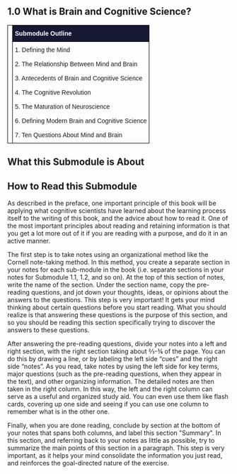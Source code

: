 ## 1.0 What is Brain and Cognitive Science?

<style type="text/css">
.submodule_toc  {border: none;}
.submodule_toc td{font-family:Arial, sans-serif;font-size:14px;padding:10px 5px;border-style:solid;border-width:1px;overflow:hidden;word-break:normal;border-color:black;}
.submodule_toc th{font-family:Arial, sans-serif;font-size:14px;font-weight:normal;padding:10px 5px;border-style:solid;border-width:1px;overflow:hidden;word-break:normal;border-color:black;}
.submodule_toc .tg-b8m3{background-color:#171933;color:#ffffff;border-color:#000000;text-align:left;vertical-align:top}
.submodule_toc .tg-73oq{border-color:#000000;text-align:left;vertical-align:top}
.submodule_toc .tg-0pky{border-color:inherit;text-align:left;vertical-align:top}
.submodule_toc .tg-cf4j{background-color:#171933;color:#ffffff;border-color:#171933;text-align:left;vertical-align:top}
.submodule_toc .tg-0lax{text-align:left;vertical-align:top}
</style>

<table class="submodule_toc" cellspacing="0" cellpadding="0" border="0'>
  <tr>
    <th class="tg-73oq" rowspan="2"></th>
    <th class="tg-73oq" rowspan="2"></th>
    <th class="tg-b8m3" colspan="3"><span style="font-weight:bold">Submodule Outline</span><br></th>
  </tr>
  <tr>
    <td class="tg-73oq" colspan="3">
        1. Defining the Mind<br><br>
        2. The Relationship Between Mind and Brain<br><br>
        3. Antecedents of Brain and Cognitive Science<br><br>
        4. The Cognitive Revolution<br><br>
        5. The Maturation of Neuroscience<br><br>
        6. Defining Modern Brain and Cognitive Science<br><br>
        7. Ten Questions About Mind and Brain<br>
    </td>
  </tr>
</table>

## What this Submodule is About


## How to Read this Submodule

As described in the preface, one important principle of this book will be applying what cognitive scientists have 
learned about the learning process itself to the writing of this book, and the advice about how to read it. One of the 
most important principles about reading and retaining information is that you get a lot more out of it if you are 
reading with a purpose, and do it in an active manner.

The first step is to take notes using an organizational method like the Cornell note-taking method. In this method, 
you create a separate section in your notes for each sub-module in the book (i.e. separate sections in your notes for 
Submodule 1.1, 1.2, and so on). At the top of this section of notes, write the name of the section. Under the 
section name, copy the pre-reading questions, and  jot down your thoughts, ideas, or opinions about the answers to the 
questions. This step is very important! It gets your mind thinking about certain questions before you start reading.
 What you should realize is that answering these questions is the purpose of this section, and so you should be reading 
 this section specifically trying to discover the answers to these questions.

After answering the pre-reading questions, divide your notes into a left and right section, with the right section 
taking about ⅔-¾ of the page. You can do this by drawing a line, or by labeling the left side “cues” and the right 
side “notes”. As you read, take notes by using the left side for key terms, major questions (such as the pre-reading 
questions, when they appear in the text), and other organizing information. The detailed notes are then taken in the 
right column. In this way, the left and the right column can serve as a useful and organized study aid. You can even 
use them like flash cards, covering up one side and seeing if you can use one column to remember what is in the other 
one.

Finally, when you are done reading, conclude by section at the bottom of your notes that spans both columns, and label
this section "Summary". In this section, and referring back to your notes as little as possible, try to summarize
the main points of this section in a paragraph. This step is very important, as it helps your mind consolidate the
information you just read, and reinforces the goal-directed nature of the exercise.


